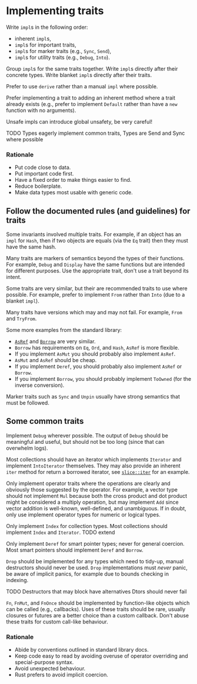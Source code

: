 # Implementing traits

Write `impl`s in the following order:

* inherent `impl`s,
* `impl`s for important traits,
* `impl`s for marker traits (e.g., `Sync`, `Send`),
* `impl`s for utility traits (e.g., `Debug`, `Into`).

Group `impl`s for the same traits together.
Write `impl`s directly after their concrete types.
Write blanket `impl`s directly after their traits.

Prefer to use `derive` rather than a manual `impl` where possible.

Prefer implementing a trait to adding an inherent method where a trait already exists (e.g., prefer to implement `Default` rather than have a `new` function with no arguments).

Unsafe impls can introduce global unsafety, be very careful!

TODO Types eagerly implement common traits, Types are Send and Sync where possible

### Rationale

* Put code close to data.
* Put important code first.
* Have a fixed order to make things easier to find.
* Reduce boilerplate.
* Make data types most usable with generic code.


## Follow the documented rules (and guidelines) for traits

Some invariants involved multiple traits.
For example, if an object has an `impl` for `Hash`, then if two objects are equals (via the `Eq` trait) then they must have the same hash.

Many traits are markers of semantics beyond the types of their functions.
For example, `Debug` and `Display` have the same functions but are intended for different purposes.
Use the appropriate trait, don't use a trait beyond its intent.

Some traits are very similar, but their are recommended traits to use where possible.
For example, prefer to implement `From` rather than `Into` (due to a blanket `impl`).

Many traits have versions which may and may not fail.
For example, `From` and `TryFrom`.

Some more examples from the standard library:

* [`AsRef`](https://doc.rust-lang.org/nightly/std/convert/trait.AsRef.html) and [`Borrow`](https://doc.rust-lang.org/nightly/std/borrow/trait.Borrow.html) are very similar.
* `Borrow` has requirements on `Eq`, `Ord`, and `Hash`, `AsRef` is more flexible.
* If you implement `AsMut` you should probably also implement `AsRef`.
* `AsMut` and `AsRef` should be cheap.
* If you implement `Deref`, you should probably also implement `AsRef` or `Borrow`.
* If you implement `Borrow`, you should probably implement `ToOwned` (for the inverse conversion).

Marker traits such as `Sync` and `Unpin` usually have strong semantics that must be followed.


## Some common traits

Implement `Debug` wherever possible.
The output of `Debug` should be meaningful and useful, but should not be too long (since that can overwhelm logs).

Most collections should have an iterator which implements `Iterator` and implement `IntoIterator` themselves.
They may also provide an inherent `iter` method for return a borrowed iterator, see [`slice::iter`](https://doc.rust-lang.org/std/primitive.slice.html#method.iter) for an example.

Only implement operator traits where the operations are clearly and obviously those suggested by the operator.
For example, a vector type should not implement `Mul` because both the cross product and dot product might be considered a multiply operation, but may implement `Add` since vector addition is well-known, well-defined, and unambiguous.
If in doubt, only use implement operator types for numeric or logical types.

Only implement `Index` for collection types.
Most collections should implement `Index` and `Iterator`.
TODO extend

Only implement `Deref` for smart pointer types; never for general coercion.
Most smart pointers should implement `Deref` and `Borrow`.

`Drop` should be implemented for any types which need to tidy-up, manual destructors should never be used.
`Drop` implementations must *never* panic, be aware of implicit panics, for example due to bounds checking in indexing.

TODO Destructors that may block have alternatives
Dtors should never fail

`Fn`, `FnMut`, and `FnOnce` should be implemented by function-like objects which can be called (e.g., callbacks).
Uses of these traits should be rare, usually closures or futures are a better choice than a custom callback.
Don't abuse these traits for custom call-like behaviour.

### Rationale

* Abide by conventions outlined in standard library docs.
* Keep code easy to read by avoiding overuse of operator overriding and special-purpose syntax.
* Avoid unexpected behaviour.
* Rust prefers to avoid implicit coercion.
